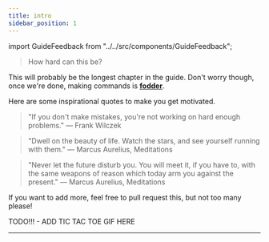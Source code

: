 ```yaml
---
title: intro
sidebar_position: 1
---
```


import GuideFeedback from "../../src/components/GuideFeedback";

> How hard can this be?

This will probably be the longest chapter in the guide. Don't worry though, once we're done, making commands is [**fodder**](https://www.merriam-webster.com/dictionary/fodder).

Here are some inspirational quotes to make you get motivated.
> "If you don't make mistakes, you're not working on hard enough problems." ― Frank Wilczek

> "Dwell on the beauty of life. Watch the stars, and see yourself running with them."  ― Marcus Aurelius, Meditations 

> "Never let the future disturb you. You will meet it, if you have to, with the same weapons of reason which today arm you against the present." ― Marcus Aurelius, Meditations 

If you want to add more, feel free to pull request this, but not too many please!

TODO!!! - ADD TIC TAC TOE GIF HERE

---
<GuideFeedback />
